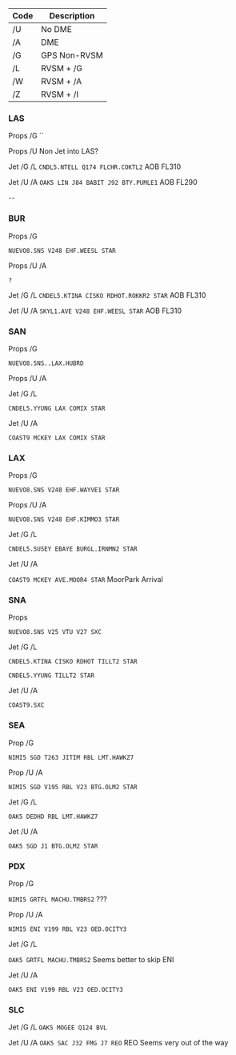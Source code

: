 | Code | Description |
|--| --|
|/U |No DME|
|/A |DME|
|/G |GPS Non-RVSM|
|/L |RVSM + /G|
|/W |RVSM + /A|
|/Z |RVSM + /I|


### LAS

Props /G
``

Props /U
Non Jet into LAS?

Jet /G /L
```CNDL5.NTELL Q174 FLCHR.COKTL2``` AOB FL310

Jet /U /A
```OAK5 LIN J84 BABIT J92 BTY.PUMLE1``` AOB FL290


--
### BUR

Props /G

```NUEVO8.SNS V248 EHF.WEESL STAR```

Props /U /A

```? ```

Jet /G /L
```CNDEL5.KTINA CISKO RDHOT.ROKKR2 STAR``` AOB FL310

Jet /U /A
```SKYL1.AVE V248 EHF.WEESL STAR``` AOB FL310

### SAN

Props /G

```NUEVO8.SNS..LAX.HUBRD```

Props /U /A
``` ``` 

Jet /G /L

`CNDEL5.YYUNG LAX COMIX STAR`

Jet /U /A

```COAST9 MCKEY LAX COMIX STAR```


### LAX

Props /G

```NUEVO8.SNS V248 EHF.WAYVE1 STAR```

Props /U /A

```NUEVO8.SNS V248 EHF.KIMMO3 STAR```

Jet /G /L

`CNDEL5.SUSEY EBAYE BURGL.IRNMN2 STAR`

Jet /U /A

```COAST9 MCKEY AVE.MOOR4 STAR``` MoorPark Arrival

### SNA

Props

```NUEVO8.SNS V25 VTU V27 SXC```

Jet /G /L

`CNDEL5.KTINA CISKO RDHOT TILLT2 STAR`

`CNDEL5.YYUNG TILLT2 STAR`

Jet /U /A

```COAST9.SXC```

### SEA
Prop /G

```NIMI5 SGD T263 JITIM RBL LMT.HAWKZ7```

Prop /U /A

```NIMI5 SGD V195 RBL V23 BTG.OLM2 STAR``` 

Jet /G /L

```OAK5 DEDHD RBL LMT.HAWKZ7```

Jet /U /A

```OAK5 SGD J1 BTG.OLM2 STAR```

### PDX

Prop /G

```NIMI5 GRTFL MACHU.TMBRS2``` ???

Prop /U /A

```NIMI5 ENI V199 RBL V23 OED.OCITY3``` 

Jet /G /L

```OAK5 GRTFL MACHU.TMBRS2``` Seems better to skip ENI

Jet /U /A

```OAK5 ENI V199 RBL V23 OED.OCITY3```

### SLC

Jet /G /L
```OAK5 MOGEE Q124 BVL```

Jet /U /A
```OAK5 SAC J32 FMG J7 REO``` REO Seems very out of the way
